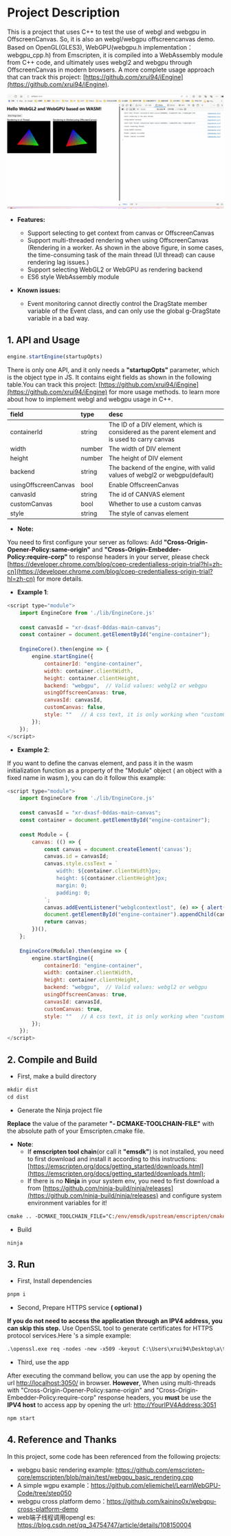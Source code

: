 # Project Description
This is a project that uses C++ to test the use of webgl and webgpu in OffscreenCanvas. So, it is also an webgl/webgpu offscreencanvas demo. Based on OpenGL(GLES3), WebGPU(webgpu.h implementation：webgpu_cpp.h) from Emscripten, it is compiled into a WebAssembly module from C++ code, and ultimately uses webgl2 and webgpu through OffscreenCanvas in modern browsers. A more complete usage approach that can track this project: [https://github.com/xrui94/iEngine](https://github.com/xrui94/iEngine).

![./imgs/test_webgl_webgpu_offscreencanvas.gif](./imgs/test_webgl_webgpu_offscreencanvas.gif)

- **Features:**
  - Support selecting to get context from canvas or OffscreenCanvas
  - Support multi-threaded rendering when using OffscreenCanvas (Rendering in a worker. As shown in the above figure, in some cases, the time-consuming task of the main thread (UI thread) can cause rendering lag issues.)
  - Support selecting WebGL2 or WebGPU as rendering backend
  - ES6 style WebAssembly module

- **Known issues:**
  - Event monitoring cannot directly control the DragState member variable of the Event class, and can only use the global g-DragState variable in a bad way.

## 1. API and Usage

```js
engine.startEngine(startupOpts)
```

There is only one API, and it only needs a **"startupOpts"** parameter, which is the object type in JS. It contains eight fields as shown in the following table.You can track this project: [https://github.com/xrui94/iEngine](https://github.com/xrui94/iEngine) for more usage methods. to learn more about how to implement webgl and webgpu usage in C++. 

field|type|desc
:-|:-|:-
containerId|string|The ID of a DIV element, which is considered as the parent element and is used to carry canvas
width|number|The width of DIV element
height|number|The height of DIV element
backend|string|The backend of the engine, with valid values of webgl2 or webgpu(default)
usingOffscreenCanvas|bool|Enable OffscreenCanvas
canvasId|string|The id of CANVAS element
customCanvas|bool|Whether to use a custom canvas
style|string|The style of canvas element

- **Note:**

You need to first configure your server as follows: Add **"Cross-Origin-Opener-Policy:same-origin"** and **"Cross-Origin-Embedder-Policy:require-corp"** to response headers in your server, please check [https://developer.chrome.com/blog/coep-credentialless-origin-trial?hl=zh-cn](https://developer.chrome.com/blog/coep-credentialless-origin-trial?hl=zh-cn) for more details.

- **Example 1**:

```js
<script type="module">
	import EngineCore from './lib/EngineCore.js'

	const canvasId = "xr-dxasf-0ddas-main-canvas";
	const container = document.getElementById("engine-container");

	EngineCore().then(engine => {
		engine.startEngine({
			containerId: "engine-container",
			width: container.clientWidth,
			height: container.clientHeight,
			backend: "webgpu",  // Valid values: webgl2 or webgpu
			usingOffscreenCanvas: true,
			canvasId: canvasId,
			customCanvas: false,
			style: ""   // A css text, it is only working when "customCanvas" is set to false
		});
	});
</script>
```

- **Example 2**:

If you want to define the canvas element, and pass it in the wasm initialization function as a property of the "Module" object ( an object with a fixed name in wasm ), you can do it follow this example:

```js
<script type="module">
	import EngineCore from './lib/EngineCore.js'

	const canvasId = "xr-dxasf-0ddas-main-canvas";
	const container = document.getElementById("engine-container");

	const Module = {
		canvas: (() => {
			const canvas = document.createElement('canvas');
			canvas.id = canvasId;
			canvas.style.cssText = `
				width: ${container.clientWidth}px;
				height: ${container.clientHeight}px;
				margin: 0;
				padding: 0;
			`;
			canvas.addEventListener("webglcontextlost", (e) => { alert('WebGL context lost. You will need to reload the page.'); e.preventDefault(); }, false);
			document.getElementById("engine-container").appendChild(canvas);
			return canvas;
		})(),
	};

	EngineCore(Module).then(engine => {
		engine.startEngine({
			containerId: "engine-container",
			width: container.clientWidth,
			height: container.clientHeight,
			backend: "webgpu",  // Valid values: webgl2 or webgpu
			usingOffscreenCanvas: true,
			canvasId: canvasId,
			customCanvas: true,
			style: ""   // A css text, it is only working when "customCanvas" is set to false
		});
	});
</script>
```

## 2. Compile and Build

- First, make a build directory

```ps
mkdir dist
cd dist
```

- Generate the Ninja project file

**Replace** the value of the parameter **"- DCMAKE-TOOLCHAIN-FILE"** with the absolute path of your Emscripten.cmake file.

- **Note**:
  - If **emscripten tool chain**(or call it **"emsdk"**) is not installed, you need to first download and install it according to this instructions: [https://emscripten.org/docs/getting_started/downloads.html](https://emscripten.org/docs/getting_started/downloads.html);
  - If there is no **Ninja** in your system env, you need to first download a from [https://github.com/ninja-build/ninja/releases](https://github.com/ninja-build/ninja/releases) and configure system environment variables for it!

```ps
cmake .. -DCMAKE_TOOLCHAIN_FILE="C:/env/emsdk/upstream/emscripten/cmake/Modules/Platform/Emscripten.cmake" -G "Ninja"
```

- Build

```ps
ninja
```

## 3. Run

- First, Install dependencies

```ps
pnpm i
```

- Second, Prepare HTTPS service **( optional )**

**If you do not need to access the application through an IPV4 address, you can skip this step.** Use OpenSSL tool to generate certificates for HTTPS protocol services.Here 's a simple example:

```ps
.\openssl.exe req -nodes -new -x509 -keyout C:\Users\xrui94\Desktop\a\test_server.key -out C:\Users\xrui94\Desktop\a\test_server.cert
```

- Third, use the app

After executing the command bellow, you can use the app by opening the url [http://localhost:3050/](http://localhost:3050/) in browser. **However**, When using multi-threads with "Cross-Origin-Opener-Policy:same-origin" and "Cross-Origin-Embedder-Policy:require-corp" response headers, you **must** be use the **IPV4 host** to access app by opening the url: [http://YourIPV4Address:3051](http://YourIPV4Address:3051)

```ps
npm start
```

## 4. Reference and Thanks

In this project, some code has been referenced from the following projects:
- webgpu basic rendering example: https://github.com/emscripten-core/emscripten/blob/main/test/webgpu_basic_rendering.cpp
- A simple wgpu example：https://github.com/eliemichel/LearnWebGPU-Code/tree/step050
- webgpu cross platform demo：https://github.com/kainino0x/webgpu-cross-platform-demo
- web端子线程调用opengl es: https://blog.csdn.net/qq_34754747/article/details/108150004

